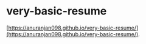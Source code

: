 # very-basic-resume
[https://anuranjan098.github.io/very-basic-resume/](https://anuranjan098.github.io/very-basic-resume/).

